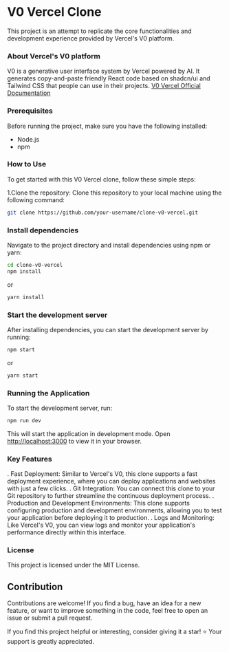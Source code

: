 # V0 Vercel Clone

This project is an attempt to replicate the core functionalities and development experience provided by Vercel's V0 platform.

### About Vercel's V0 platform

 V0 is a generative user interface system by Vercel powered by AI. It generates copy-and-paste friendly React code based on shadcn/ui and Tailwind CSS that people can use in their projects.
 [V0 Vercel Official Documentation](https://v0.dev/docs)


### Prerequisites

Before running the project, make sure you have the following installed:

- Node.js
- npm

### How to Use

To get started with this V0 Vercel clone, follow these simple steps:

1.Clone the repository: Clone this repository to your local machine using the following command:

```bash
git clone https://github.com/your-username/clone-v0-vercel.git
```

### Install dependencies

Navigate to the project directory and install dependencies using npm or yarn:

```bash
cd clone-v0-vercel
npm install

```

or

```bash
yarn install
```

### Start the development server

After installing dependencies, you can start the development server by running:

```bash
npm start
```

or

```bash
yarn start
```

### Running the Application

To start the development server, run:

```bash
npm run dev
```

This will start the application in development mode. Open [http://localhost:3000](http://localhost:3000) to view it in your browser.

### Key Features

. Fast Deployment: Similar to Vercel's V0, this clone supports a fast deployment experience, where you can deploy applications and websites with just a few clicks.
. Git Integration: You can connect this clone to your Git repository to further streamline the continuous deployment process.
. Production and Development Environments: This clone supports configuring production and development environments, allowing you to test your application before deploying it to production.
. Logs and Monitoring: Like Vercel's V0, you can view logs and monitor your application's performance directly within this interface.

### License

This project is licensed under the MIT License.

## Contribution

Contributions are welcome! If you find a bug, have an idea for a new feature, or want to improve something in the code, feel free to open an issue or submit a pull request.

If you find this project helpful or interesting, consider giving it a star! ⭐️ Your support is greatly appreciated.
